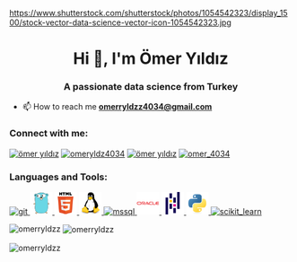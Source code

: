 https://www.shutterstock.com/shutterstock/photos/1054542323/display_1500/stock-vector-data-science-vector-icon-1054542323.jpg 
<h1 align="center">Hi 👋, I'm Ömer Yıldız</h1>
<h3 align="center">A passionate data science from Turkey</h3>

- 📫 How to reach me **omerryldzz4034@gmail.com**

<h3 align="left">Connect with me:</h3>
<p align="left">
<a href="https://linkedin.com/in/ömer yıldız" target="blank"><img align="center" src="https://raw.githubusercontent.com/rahuldkjain/github-profile-readme-generator/master/src/images/icons/Social/linked-in-alt.svg" alt="ömer yıldız" height="30" width="40" /></a>
<a href="https://kaggle.com/omeryldz4034" target="blank"><img align="center" src="https://raw.githubusercontent.com/rahuldkjain/github-profile-readme-generator/master/src/images/icons/Social/kaggle.svg" alt="omeryldz4034" height="30" width="40" /></a>
<a href="https://www.youtube.com/c/ömer yıldız" target="blank"><img align="center" src="https://raw.githubusercontent.com/rahuldkjain/github-profile-readme-generator/master/src/images/icons/Social/youtube.svg" alt="ömer yıldız" height="30" width="40" /></a>
<a href="https://discord.gg/omer_4034" target="blank"><img align="center" src="https://raw.githubusercontent.com/rahuldkjain/github-profile-readme-generator/master/src/images/icons/Social/discord.svg" alt="omer_4034" height="30" width="40" /></a>
</p>

<h3 align="left">Languages and Tools:</h3>
<p align="left"> <a href="https://git-scm.com/" target="_blank" rel="noreferrer"> <img src="https://www.vectorlogo.zone/logos/git-scm/git-scm-icon.svg" alt="git" width="40" height="40"/> </a> <a href="https://golang.org" target="_blank" rel="noreferrer"> <img src="https://raw.githubusercontent.com/devicons/devicon/master/icons/go/go-original.svg" alt="go" width="40" height="40"/> </a> <a href="https://www.w3.org/html/" target="_blank" rel="noreferrer"> <img src="https://raw.githubusercontent.com/devicons/devicon/master/icons/html5/html5-original-wordmark.svg" alt="html5" width="40" height="40"/> </a> <a href="https://www.linux.org/" target="_blank" rel="noreferrer"> <img src="https://raw.githubusercontent.com/devicons/devicon/master/icons/linux/linux-original.svg" alt="linux" width="40" height="40"/> </a> <a href="https://www.microsoft.com/en-us/sql-server" target="_blank" rel="noreferrer"> <img src="https://www.svgrepo.com/show/303229/microsoft-sql-server-logo.svg" alt="mssql" width="40" height="40"/> </a> <a href="https://www.oracle.com/" target="_blank" rel="noreferrer"> <img src="https://raw.githubusercontent.com/devicons/devicon/master/icons/oracle/oracle-original.svg" alt="oracle" width="40" height="40"/> </a> <a href="https://pandas.pydata.org/" target="_blank" rel="noreferrer"> <img src="https://raw.githubusercontent.com/devicons/devicon/2ae2a900d2f041da66e950e4d48052658d850630/icons/pandas/pandas-original.svg" alt="pandas" width="40" height="40"/> </a> <a href="https://www.python.org" target="_blank" rel="noreferrer"> <img src="https://raw.githubusercontent.com/devicons/devicon/master/icons/python/python-original.svg" alt="python" width="40" height="40"/> </a> <a href="https://scikit-learn.org/" target="_blank" rel="noreferrer"> <img src="https://upload.wikimedia.org/wikipedia/commons/0/05/Scikit_learn_logo_small.svg" alt="scikit_learn" width="40" height="40"/> </a> </p>

<p><img align="left" src="https://github-readme-stats.vercel.app/api/top-langs?username=omerryldzz&show_icons=true&locale=en&layout=compact" alt="omerryldzz" /></p>

<p>&nbsp;<img align="center" src="https://github-readme-stats.vercel.app/api?username=omerryldzz&show_icons=true&locale=en" alt="omerryldzz" /></p>

<p><img align="center" src="https://github-readme-streak-stats.herokuapp.com/?user=omerryldzz&" alt="omerryldzz" /></p>
